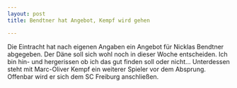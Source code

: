```yaml
---
layout: post
title: Bendtner hat Angebot, Kempf wird gehen

---
```


Die Eintracht hat nach eigenen Angaben ein Angebot für Nicklas Bendtner abgegeben. Der Däne soll sich wohl noch in dieser Woche entscheiden. Ich bin hin- und hergerissen ob ich das gut finden soll oder nicht... Unterdessen steht mit Marc-Oliver Kempf ein weiterer Spieler vor dem Absprung. Offenbar wird er sich dem SC Freiburg anschließen.


